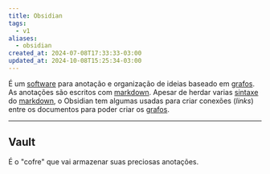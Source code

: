 ```yaml
---
title: Obsidian
tags:
  - v1
aliases:
  - obsidian
created_at: 2024-07-08T17:33:33-03:00
updated_at: 2024-10-08T15:25:34-03:00
---
```


É um [software](../02/Software.md) para anotação e organização de ideias baseado em [grafos](../../../../atomos/2024/07/12/Grafos.md). As anotações são escritos com [markdown](../../../../atomos/2024/07/08/Markdown.md). Apesar de herdar varias [sintaxe](../../../../atomos/2024/07/12/Sintaxe.md) do [markdown](../../../../atomos/2024/07/08/Markdown.md), o Obsidian tem algumas usadas para criar conexões (_links_) entre os documentos para poder criar os [grafos](../../../../atomos/2024/07/12/Grafos.md).

---
## Vault

É o "cofre" que vai armazenar suas preciosas anotações.
